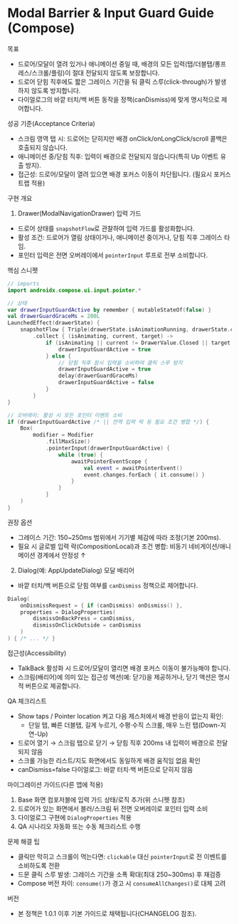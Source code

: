 # Modal Barrier & Input Guard Guide (Compose)

목표
- 드로어/모달이 열려 있거나 애니메이션 중일 때, 배경의 모든 입력(탭/더블탭/롱프레스/스크롤/플링)이 절대 전달되지 않도록 보장합니다.
- 드로어 닫힘 직후에도 짧은 그레이스 기간을 둬 클릭 스루(click-through)가 발생하지 않도록 방지합니다.
- 다이얼로그의 바깥 터치/백 버튼 동작을 정책(canDismiss)에 맞게 명시적으로 제어합니다.

성공 기준(Acceptance Criteria)
- 스크림 영역 탭 시: 드로어는 닫히지만 배경 onClick/onLongClick/scroll 콜백은 호출되지 않습니다.
- 애니메이션 중/닫힘 직후: 입력이 배경으로 전달되지 않습니다(특히 Up 이벤트 유출 방지).
- 접근성: 드로어/모달이 열려 있으면 배경 포커스 이동이 차단됩니다. (필요시 포커스 트랩 적용)

구현 개요
1) Drawer(ModalNavigationDrawer) 입력 가드
- 드로어 상태를 `snapshotFlow`로 관찰하여 입력 가드를 활성화합니다.
- 활성 조건: 드로어가 열림 상태이거나, 애니메이션 중이거나, 닫힘 직후 그레이스 타임.
- 포인터 입력은 전면 오버레이에서 `pointerInput` 루프로 전부 소비합니다.

핵심 스니펫
```kotlin
// imports
import androidx.compose.ui.input.pointer.*

// 상태
var drawerInputGuardActive by remember { mutableStateOf(false) }
val drawerGuardGraceMs = 200L
LaunchedEffect(drawerState) {
    snapshotFlow { Triple(drawerState.isAnimationRunning, drawerState.currentValue, drawerState.targetValue) }
        .collect { (isAnimating, current, target) ->
            if (isAnimating || current != DrawerValue.Closed || target != DrawerValue.Closed) {
                drawerInputGuardActive = true
            } else {
                // 닫힘 직후 잠시 입력을 소비하여 클릭 스루 방지
                drawerInputGuardActive = true
                delay(drawerGuardGraceMs)
                drawerInputGuardActive = false
            }
        }
}

// 오버레이: 활성 시 모든 포인터 이벤트 소비
if (drawerInputGuardActive /* || 전역 입력 락 등 필요 조건 병합 */) {
    Box(
        modifier = Modifier
            .fillMaxSize()
            .pointerInput(drawerInputGuardActive) {
                while (true) {
                    awaitPointerEventScope {
                        val event = awaitPointerEvent()
                        event.changes.forEach { it.consume() }
                    }
                }
            }
    )
}
```

권장 옵션
- 그레이스 기간: 150~250ms 범위에서 기기별 체감에 따라 조정(기본 200ms).
- 필요 시 글로벌 입력 락(CompositionLocal)과 조건 병합: 비동기 네비게이션/애니메이션 경계에서 안정성 ↑

2) Dialog(예: AppUpdateDialog) 모달 배리어
- 바깥 터치/백 버튼으로 닫힘 여부를 `canDismiss` 정책으로 제어합니다.

```kotlin
Dialog(
    onDismissRequest = { if (canDismiss) onDismiss() },
    properties = DialogProperties(
        dismissOnBackPress = canDismiss,
        dismissOnClickOutside = canDismiss
    )
) { /* ... */ }
```

접근성(Accessibility)
- TalkBack 활성화 시 드로어/모달이 열리면 배경 포커스 이동이 불가능해야 합니다.
- 스크림(배리어)에 의미 있는 접근성 액션(예: 닫기)을 제공하거나, 닫기 액션은 명시적 버튼으로 제공합니다.

QA 체크리스트
- Show taps / Pointer location 켜고 다음 제스처에서 배경 반응이 없는지 확인:
  - 단일 탭, 빠른 더블탭, 길게 누르기, 수평·수직 스크롤, 매우 느린 탭(Down-지연-Up)
- 드로어 열기 → 스크림 탭으로 닫기 → 닫힘 직후 200ms 내 입력이 배경으로 전달되지 않음
- 스크롤 가능한 리스트/지도 화면에서도 동일하게 배경 움직임 없음 확인
- canDismiss=false 다이얼로그: 바깥 터치·백 버튼으로 닫히지 않음

마이그레이션 가이드(다른 앱에 적용)
1) Base 화면 컴포저블에 입력 가드 상태/로직 추가(위 스니펫 참조)
2) 드로어가 있는 화면에서 블러/스크림 뒤 전면 오버레이로 포인터 입력 소비
3) 다이얼로그 구현에 `DialogProperties` 적용
4) QA 시나리오 자동화 또는 수동 체크리스트 수행

문제 해결 팁
- 클릭만 막히고 스크롤이 먹는다면: `clickable` 대신 `pointerInput`로 전 이벤트를 소비하도록 전환
- 드문 클릭 스루 발생: 그레이스 기간을 소폭 확대(최대 250~300ms) 후 재검증
- Compose 버전 차이: `consume()`가 경고 시 `consumeAllChanges()`로 대체 고려

버전
- 본 정책은 1.0.1 이후 기본 가이드로 채택됩니다(CHANGELOG 참조).

